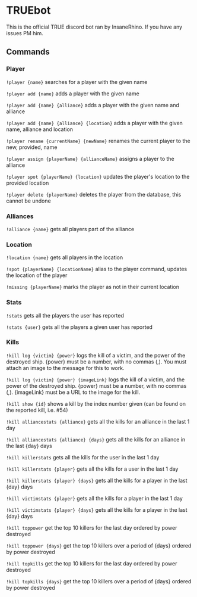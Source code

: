 # TRUEbot

This is the official TRUE discord bot ran by InsaneRhino. If you have any issues PM him.

## Commands

### Player

`!player {name}` searches for a player with the given name

`!player add {name}` adds a player with the given name

`!player add {name} {alliance}` adds a player with the given name and alliance

`!player add {name} {alliance} {location}` adds a player with the given name, alliance and location

`!player rename {currentName} {newName}` renames the current player to the new, provided, name

`!player assign {playerName} {allianceName}` assigns a player to the alliance

`!player spot {playerName} {location}` updates the player's location to the provided location

`!player delete {playerName}` deletes the player from the database, this cannot be undone

### Alliances

`!alliance {name}` gets all players part of the alliance

### Location

`!location {name}` gets all players in the location

`!spot {playerName} {locationName}` alias to the player command, updates the location of the player

`!missing {playerName}` marks the player as not in their current location

### Stats

`!stats` gets all the players the user has reported

`!stats {user}` gets all the players a given user has reported

### Kills

`!kill log {victim} {power}` logs the kill of a victim, and the power of the destroyed ship. {power} must be a number, with no commas (,). You must attach an image to the message for this to work.

`!kill log {victim} {power} {imageLink}` logs the kill of a victim, and the power of the destroyed ship. {power} must be a number, with no commas (,). {imageLink} must be a URL to the image for the kill.

`!kill show {id}` shows a kill by the index number given (can be found on the reported kill, i.e. #54)

`!kill alliancestats {alliance}` gets all the kills for an alliance in the last 1 day

`!kill alliancestats {alliance} {days}` gets all the kills for an alliance in the last {day} days

`!kill killerstats` gets all the kills for the user in the last 1 day

`!kill killerstats {player}` gets all the kills for a user in the last 1 day

`!kill killerstats {player} {days}` gets all the kills for a player in the last {day} days

`!kill victimstats {player}` gets all the kills for a player in the last 1 day

`!kill victimstats {player} {days}` gets all the kills for a player in the last {day} days

`!kill toppower` get the top 10 killers for the last day ordered by power destroyed

`!kill toppower {days}` get the top 10 killers over a period of {days} ordered by power destroyed

`!kill topkills` get the top 10 killers for the last day ordered by power destroyed

`!kill topkills {days}` get the top 10 killers over a period of {days} ordered by power destroyed